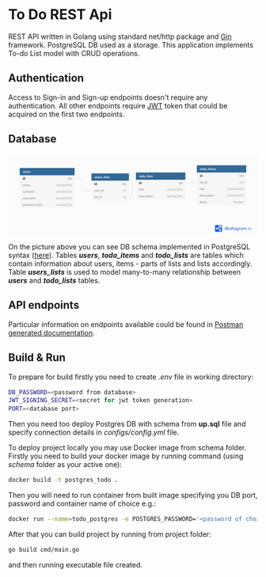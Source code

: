 # To Do REST Api

REST API written in Golang using standard net/http package and [Gin](https://github.com/gin-gonic/gin "Gin Web Framework") framework. PostgreSQL DB used as a storage. This application implements To-do List model with CRUD operations.

## Authentication

Access to Sign-in and Sign-up endpoints doesn't require any authentication. All other endpoints require [JWT](https://jwt.io/ "Json Web Token") token that could be acquired on the first two endpoints.

## Database

![schema](/schema/schema.png)

On the picture above you can see DB schema implemented in PostgreSQL syntax ([here](schema/up.sql)). Tables ***users***, ***todo_items*** and ***todo_lists*** are tables which contain information about users, items - parts of lists and lists accordingly. Table ***users_lists*** is used to model many-to-many relationship between ***users*** and ***todo_lists*** tables.

## API endpoints

Particular information on endpoints available could be found in [Postman generated documentation](https://documenter.getpostman.com/view/8056238/UUy4cQqr).

## Build & Run

To prepare for build firstly you need to create *.env* file in working directory:

```bash
DB_PASSWORD=<password from database>
JWT_SIGNING_SECRET=<secret for jwt token generation>
PORT=<database port>
```

Then you need too deploy Postgres DB with schema from **up.sql** file and specify connection details in *configs/config.yml* file. 

To deploy project locally you may use Docker image from schema folder. Firstly you need to build your docker image by running command (using *schema* folder as your active one):

```bash
docker build -t postgres_todo .
```

Then you will need to run container from built image specifying you DB port, password and container name of choice e.g.:

```bash
docker run --name=todo_postgres -e POSTGRES_PASSWORD='<password of choice>' -p 5432:5432 -d postgres_todo
```

After that you can build project by running from project folder:

```bash
go build cmd/main.go
```

and then running executable file created.
